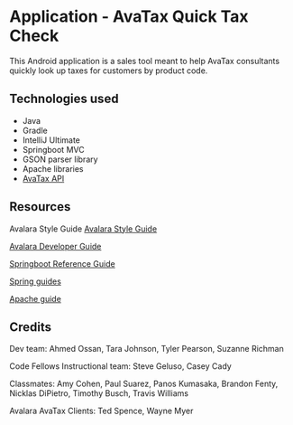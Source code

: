 # Application - AvaTax Quick Tax Check
This Android application is a sales tool meant to help AvaTax consultants quickly look up taxes for customers by product code.

## Technologies used
- Java
- Gradle
- IntelliJ Ultimate
- Springboot MVC
- GSON parser library
- Apache libraries
- [AvaTax API](https://developer.avalara.com/avatax/)

## Resources

Avalara Style Guide [Avalara Style Guide](http://styleguide.avalara.com/)

[Avalara Developer Guide](https://developer.avalara.com/)

[Springboot Reference Guide](https://docs.spring.io/spring-boot/docs/current/reference/htmlsingle/)

[Spring guides](https://spring.io/guides)

[Apache guide](https://hc.apache.org/httpcomponents-client-ga/quickstart.html)


## Credits
Dev team: Ahmed Ossan, Tara Johnson, Tyler Pearson, Suzanne Richman

Code Fellows Instructional team: Steve Geluso, Casey Cady

Classmates: Amy Cohen, Paul Suarez, Panos Kumasaka, Brandon Fenty, Nicklas DiPietro, Timothy Busch, Travis Williams

Avalara AvaTax Clients: Ted Spence, Wayne Myer
